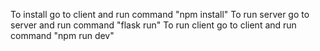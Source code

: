 To install go to client and run command "npm install"
To run server go to server and run command "flask run"
To run client go to client and run  command "npm run 
dev"
